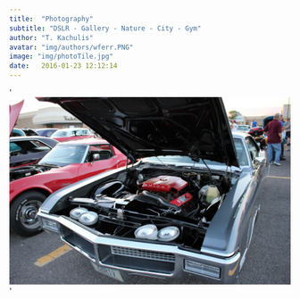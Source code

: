 ```yaml
---
title:  "Photography"
subtitle: "DSLR - Gallery - Nature - City - Gym"
author: "T. Kachulis"
avatar: "img/authors/wferr.PNG"
image: "img/photoTile.jpg"
date:   2016-01-23 12:12:14
---
```


'![Hazeldean Mall Car Show 2016](https://github.com/TedKachulis/website.me/blob/master/img/IMG_0764.JPG "Car_01")'

<script src="//www.powr.io/powr.js" external-type="html"></script> 
 <div class="powr-instagram-feed" id="04c2f212_1485237342"></div>
